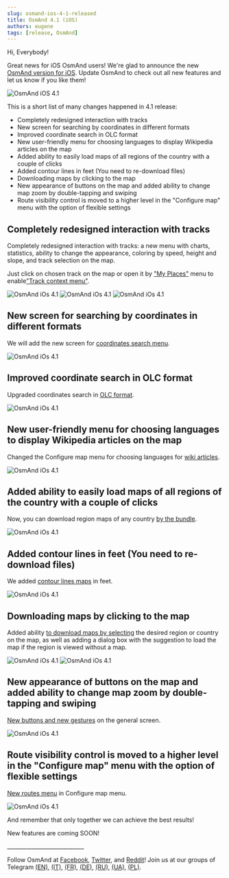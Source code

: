 ```yaml
---
slug: osmand-ios-4-1-released
title: OsmAnd 4.1 (iOS)
authors: eugene
tags: [release, OsmAnd]
---
```


Hi, Everybody!

Great news for iOS OsmAnd users! We're glad to announce the new [OsmAnd version for iOS](https://itunes.apple.com/us/app/osmand-maps-travel-navigate/id934850257). Update OsmAnd to check out all new features and let us know if you like them!

![OsmAnd iOS 4.1](./banner.png)

<!--truncate-->


<p>This is a short list of many changes happened in 4.1 release:</p>


- Completely redesigned interaction with tracks
- New screen for searching by coordinates in different formats
- Improved coordinate search in OLC format
- New user-friendly menu for choosing languages to display Wikipedia articles on the map
- Added ability to easily load maps of all regions of the country with a couple of clicks
- Added contour lines in feet (You need to re-download files)
- Downloading maps by clicking to the map
- New appearance of buttons on the map and added ability to change map zoom by double-tapping and swiping
- Route visibility control is moved to a higher level in the "Configure map" menu with the option of flexible settings


## Completely redesigned interaction with tracks

<p>Completely redesigned interaction with tracks: a new menu with charts, statistics, ability to change the appearance, coloring by speed, height and slope, and track selection on the map.</p>

<p>Just click on chosen track on the map or open it by <a href="https://docs.osmand.net/en/main@latest/osmand/personal/myplaces">"My Places"</a> menu to enable<a href="https://docs.osmand.net/en/main@latest/osmand/map/track-context-menu">"Track context menu"</a>.</p>

![OsmAnd iOs 4.1](./tracks.png) ![OsmAnd iOs 4.1](./tracks_1.png) ![OsmAnd iOs 4.1](./tracks_2.png) 


## New screen for searching by coordinates in different formats

<p>We will add the new screen for <a href="https://docs.osmand.net/en/main@latest/osmand/search/search-address#coordinates-search">coordinates search menu</a>.</p>

![OsmAnd iOs 4.1](./coordinates.png)


## Improved coordinate search in OLC format

<p>Upgraded coordinates search in <a href="https://docs.osmand.net/en/main@latest/osmand/search/search-address#coordinates-search">OLC format</a>.</p>

![OsmAnd iOs 4.1](./olc.png)


## New user-friendly menu for choosing languages to display Wikipedia articles on the map

<p>Changed the Configure map menu for choosing languages for <a href="https://docs.osmand.net/en/main@latest/osmand/plugins/wikipedia">wiki articles</a>.</p>

![OsmAnd iOs 4.1](./wiki.png)


## Added ability to easily load maps of all regions of the country with a couple of clicks

<p>Now, you can download region maps of any country <a href="https://docs.osmand.net/en/main@latest/osmand/start-with/download-maps">by the bundle</a>.</p>

![OsmAnd iOs 4.1](./download.png)


## Added contour lines in feet (You need to re-download files)

<p>We added <a href="https://docs.osmand.net/en/main@latest/osmand/plugins/contour-lines">contour lines maps</a> in feet.</p>

![OsmAnd iOs 4.1](./srtm.png)


## Downloading maps by clicking to the map

<p>Added ability <a href="https://docs.osmand.net/en/main@latest/osmand/start-with/download-maps#download--manage---world-map">to download maps by selecting</a> the desired region or country on the map, as well as adding a dialog box with the suggestion to load the map if the region is viewed without a map.</p>

![OsmAnd iOs 4.1](./map.png) ![OsmAnd iOs 4.1](./map_1.png)


## New appearance of buttons on the map and added ability to change map zoom by double-tapping and swiping

<p><a href="https://docs.osmand.net/en/main@latest/osmand/map/interact-with-map">New buttons and new gestures</a> on the general screen.</p>

![OsmAnd iOs 4.1](./buttons.png)


## Route visibility control is moved to a higher level in the "Configure map" menu with the option of flexible settings

<p><a href="https://docs.osmand.net/en/main@latest/osmand/map/vector-maps#routes">New routes menu</a> in Configure map menu.</p>

![OsmAnd iOs 4.1](./routes.png)

<p>And remember that only together we can achieve the best results! </p>
<p>New features are coming SOON!</p>

<p>____________________________ </p>

<p>Follow OsmAnd at <a href="https://www.facebook.com/osmandapp/">Facebook</a>, <a href="https://www.twitter.com/osmandapp/">Twitter</a>, and <a href="https://www.reddit.com/r/OsmAnd/">Reddit</a>! Join us at our groups of Telegram <a href="https://t.me/OsmAndMaps">(EN)</a>, <a href="https://t.me/itosmand">(IT)</a>,  <a href="https://t.me/frosmand">(FR)</a>, <a href="https://t.me/deosmand">(DE)</a>, <a href="https://t.me/ruosmand">(RU)</a>, <a href="https://t.me/uaosmand">(UA)</a>, <a href="https://t.me/osmand_pl">(PL)</a>.</p>